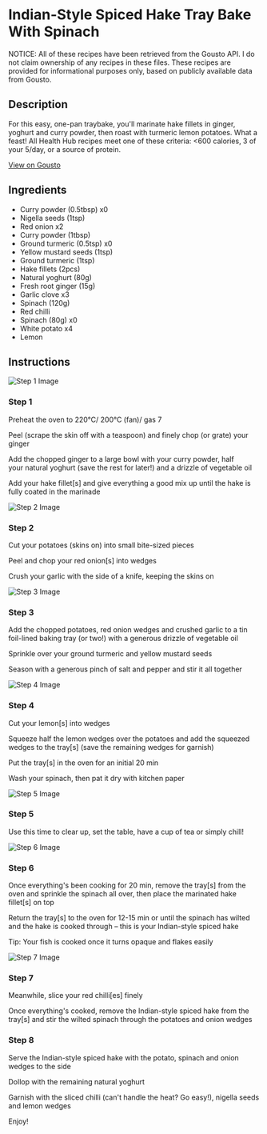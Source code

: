 # Indian-Style Spiced Hake Tray Bake With Spinach

NOTICE: All of these recipes have been retrieved from the Gousto API. I do not claim ownership of any recipes in these files. These recipes are provided for informational purposes only, based on publicly available data from Gousto.

## Description

For this easy, one-pan traybake, you'll marinate hake fillets in ginger, yoghurt and curry powder, then roast with turmeric lemon potatoes. What a feast! All Health Hub recipes meet one of these criteria: <600 calories, 3 of your 5/day, or a source of protein.

[View on Gousto](https://www.gousto.co.uk/recipes/cookbook/indian-style-spiced-hake-tray-bake-with-spinach)

## Ingredients

- Curry powder (0.5tbsp) x0
- Nigella seeds (1tsp)
- Red onion x2
- Curry powder (1tbsp)
- Ground turmeric (0.5tsp) x0
- Yellow mustard seeds (1tsp)
- Ground turmeric (1tsp)
- Hake fillets (2pcs)
- Natural yoghurt (80g)
- Fresh root ginger (15g)
- Garlic clove x3
- Spinach (120g)
- Red chilli
- Spinach (80g) x0
- White potato x4
- Lemon

## Instructions

![Step 1 Image](https://production-media.gousto.co.uk/cms/recipe-step-image/step-1-1729510752736-x200.jpg)

### Step 1

Preheat the oven to 220°C/ 200°C (fan)/ gas 7

Peel (scrape the skin off with a teaspoon) and finely chop (or grate) your ginger

Add the chopped ginger to a large bowl with your curry powder, half your natural yoghurt (save the rest for later!) and a drizzle of vegetable oil

Add your hake fillet[s] and give everything a good mix up until the hake is fully coated in the marinade

![Step 2 Image](https://production-media.gousto.co.uk/cms/recipe-step-image/step-2-1729510765793-x200.jpg)

### Step 2

Cut your potatoes (skins on) into small bite-sized pieces

Peel and chop your red onion[s] into wedges

Crush your garlic with the side of a knife, keeping the skins on

![Step 3 Image](https://production-media.gousto.co.uk/cms/recipe-step-image/step-3-1729510773004-x200.jpg)

### Step 3

Add the chopped potatoes, red onion wedges and crushed garlic to a tin foil-lined baking tray (or two!) with a generous drizzle of vegetable oil

Sprinkle over your ground turmeric and yellow mustard seeds

Season with a generous pinch of salt and pepper and stir it all together

![Step 4 Image](https://production-media.gousto.co.uk/cms/recipe-step-image/step-4-1729510798504-x200.jpg)

### Step 4

Cut your lemon[s] into wedges

Squeeze half the lemon wedges over the potatoes and add the squeezed wedges to the tray[s] (save the remaining wedges for garnish)

Put the tray[s] in the oven for an initial 20 min

Wash your spinach, then pat it dry with kitchen paper

![Step 5 Image](https://production-media.gousto.co.uk/cms/recipe-step-image/step-5-1729510884244-x200.jpg)

### Step 5

Use this time to clear up, set the table, have a cup of tea or simply chill!

![Step 6 Image](https://production-media.gousto.co.uk/cms/recipe-step-image/step-6-1729510889747-x200.jpg)

### Step 6

Once everything's been cooking for 20 min, remove the tray[s] from the oven and sprinkle the spinach all over, then place the marinated hake fillet[s] on top

Return the tray[s] to the oven for 12-15 min or until the spinach has wilted and the hake is cooked through – this is your Indian-style spiced hake

Tip: Your fish is cooked once it turns opaque and flakes easily

![Step 7 Image](https://production-media.gousto.co.uk/cms/recipe-step-image/step-7-1729510895854-x200.jpg)

### Step 7

Meanwhile, slice your red chilli[es] finely

Once everything's cooked, remove the Indian-style spiced hake from the tray[s] and stir the wilted spinach through the potatoes and onion wedges

### Step 8

Serve the Indian-style spiced hake with the potato, spinach and onion wedges to the side

Dollop with the remaining natural yoghurt

Garnish with the sliced chilli (can't handle the heat? Go easy!), nigella seeds and lemon wedges

Enjoy!


